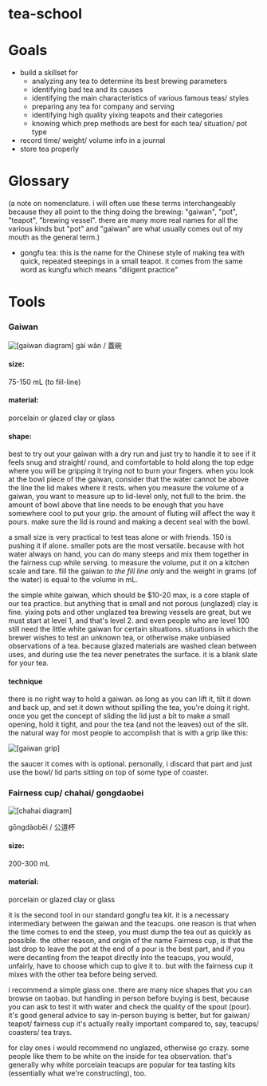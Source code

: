 # tea-school
# Goals
- build a skillset for 
	- analyzing any tea to determine its best brewing parameters 
	- identifying bad tea and its causes
	- identifying the main characteristics of various famous teas/ styles
	- preparing any tea for company and serving
	- identifying high quality yixing teapots and their categories
	- knowing which prep methods are best for each tea/ situation/ pot type
- record time/ weight/ volume info in a journal
- store tea properly

# Glossary
(a note on  nomenclature. i will often use these terms interchangeably because they all point to the thing doing the brewing: "gaiwan", "pot", "teapot", "brewing vessel". there are many more real names for all the various kinds but "pot" and "gaiwan" are what usually comes out of my mouth as the general term.)
- gongfu tea: this is the name for the Chinese style of making tea with quick, repeated steepings in a small teapot. it comes from the same word as kungfu which means "diligent practice"
# Tools
### Gaiwan
![[gaiwan diagram]](https://i.imgur.com/qedQp5q.png)
gài wǎn / 蓋碗

#### size: 
75-150 mL (to fill-line)
#### material: 
porcelain or glazed clay or glass
#### shape: 
best to try out your gaiwan with a dry run and just try to handle it to see if it feels snug and straight/ round, and comfortable to hold along the top edge where you will be gripping it trying not to burn your fingers. when you look at the bowl piece of the gaiwan, consider that the water cannot be above the line the lid makes where it rests. when you measure the volume of a gaiwan, you want to measure up to lid-level only, not full to the brim.
the amount of bowl above that line needs to be enough that you have somewhere cool to put your grip. the amount of fluting will affect the way it pours. make sure the lid is round and making a decent seal with the bowl.

a small size is very practical to test teas alone or with friends. 150 is pushing it if alone. smaller pots are the most versatile. because with hot water always on hand, you can do many steeps and mix them together in the fairness cup while serving.
to measure the volume, put it on a kitchen scale and tare. fill the gaiwan *to the fill line only* and the weight in grams (of the water) is equal to the volume in mL. 


the simple white gaiwan, which should be $10-20 max, is a core staple of our tea practice. but anything that is small and not porous (unglazed) clay is fine. yixing pots and other unglazed tea brewing vessels are great, but we must start at level 1, and that's level 2. and even people who are level 100 still need the little white gaiwan for certain situations. situations in which the brewer wishes to test an unknown tea, or otherwise make unbiased observations of a tea. because glazed materials are washed clean between uses, and during use the tea never penetrates the surface. it is a blank slate for your tea.

#### technique
there is no right way to hold a gaiwan. as long as you can lift it, tilt it down and back up, and set it down without spilling the tea, you're doing it right. once you get the concept of sliding the lid just a bit to make a small opening, hold it tight, and pour the tea (and not the leaves) out of the slit. the natural way for most people to accomplish that is with a grip like this:

![[gaiwan grip]](https://i.imgur.com/6rRm8aO.jpeg)

the saucer it comes with is optional. personally, i discard that part and just use the bowl/ lid parts sitting on top of some type of coaster.


### Fairness cup/ chahai/ gongdaobei

![[chahai diagram]](https://i.imgur.com/QNVAqSb.png)

gōngdàobēi / 公道杯 

#### size: 
200-300 mL

#### material: 
porcelain or glazed clay or glass

it is the second tool in our standard gongfu tea kit. it is a necessary intermediary between the gaiwan and the teacups. one reason is that when the time comes to end the steep, you must dump the tea out as quickly as possible. the other reason, and origin of the name Fairness cup, is that the last drop to leave the pot at the end of a pour is the best part, and if you were decanting from the teapot directly into the teacups, you would, unfairly, have to choose which cup to give it to. but with the fairness cup it mixes with the other tea before being served.



i recommend a simple glass one. there are many nice shapes that you can browse on taobao. but handling in person before buying is best, because you can ask to test it with water and check the quality of the spout (pour). it's good general advice to say in-person buying is better, but for gaiwan/ teapot/ fairness cup it's actually really important compared to, say, teacups/ coasters/ tea trays.

for clay ones i would recommend no unglazed, otherwise go crazy. some people like them to be white on the inside for tea observation. that's generally why white porcelain teacups are popular for tea tasting kits (essentially what we're constructing), too.

